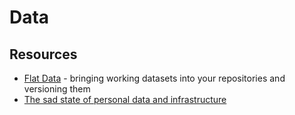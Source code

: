 # Data

## Resources

- [Flat Data](https://octo.github.com/projects/flat-data) - bringing working datasets into your repositories and versioning them
- [The sad state of personal data and infrastructure](https://beepb00p.xyz/sad-infra.html#exports)

